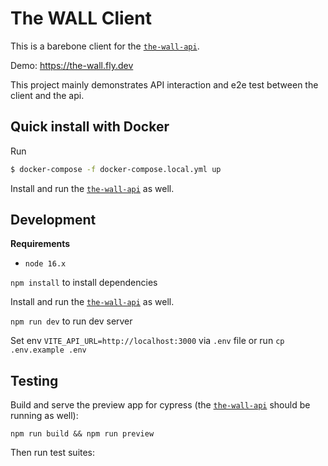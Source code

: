 # The WALL Client

This is a barebone client for the [`the-wall-api`](https://github.com/jmerilainen/the-wall-api).

Demo: https://the-wall.fly.dev

This project mainly demonstrates API interaction and e2e test between the client and the api.

## Quick install with Docker

Run

```sh
$ docker-compose -f docker-compose.local.yml up
```

Install and run the [`the-wall-api`](https://github.com/jmerilainen/the-wall-api)
as well.

## Development

**Requirements**

- `node 16.x`

`npm install` to install dependencies

Install and run the [`the-wall-api`](https://github.com/jmerilainen/the-wall-api)
as well.

`npm run dev` to run dev server

Set env `VITE_API_URL=http://localhost:3000` via `.env` file or run `cp .env.example .env`

## Testing

Build and serve the preview app for cypress (the [`the-wall-api`](https://github.com/jmerilainen/the-wall-api) should be running as well):

`npm run build && npm run preview`

Then run test suites:
